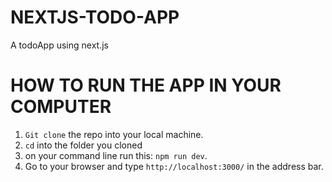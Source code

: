 # NEXTJS-TODO-APP
A todoApp using next.js
# HOW TO RUN THE APP IN YOUR COMPUTER

1. `Git clone` the repo into your local machine.
2. `cd` into the folder you cloned
3. on your command line run this: `npm run dev`.
4. Go to your browser and type `http://localhost:3000/` in the address bar.

